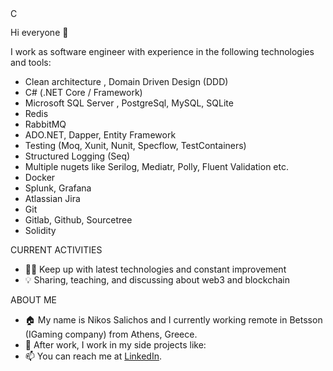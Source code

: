 <img src="https://github.com/github/octicons/blob/main/icons/csharp-16.png" width="16" height="16" alt="C# Icon">


Hi everyone 👋

I work as software engineer with experience in the following technologies and tools:
- Clean architecture , Domain Driven Design (DDD)
- C# (.NET Core / Framework)
- Microsoft SQL Server , PostgreSql, MySQL, SQLite
- Redis
- RabbitMQ 
- ADO.NET, Dapper, Entity Framework
- Testing (Moq, Xunit, Nunit, Specflow, TestContainers)
- Structured Logging (Seq)
- Multiple nugets like Serilog, Mediatr, Polly, Fluent Validation etc.
- Docker
- Splunk, Grafana
- Atlassian Jira
- Git
- Gitlab, Github, Sourcetree
- Solidity

CURRENT ACTIVITIES

- 👨‍💻 Keep up with latest technologies and constant improvement
- 💡 Sharing, teaching, and discussing about web3 and blockchain

ABOUT ME

- 🏠 My name is Nikos Salichos and I currently working remote in Betsson (IGaming company) from Athens, Greece.
- 🌱 After work, I work in my side projects like:
- 📫 You can reach me at [LinkedIn](https://www.linkedin.com/in/nikossalichos/).
